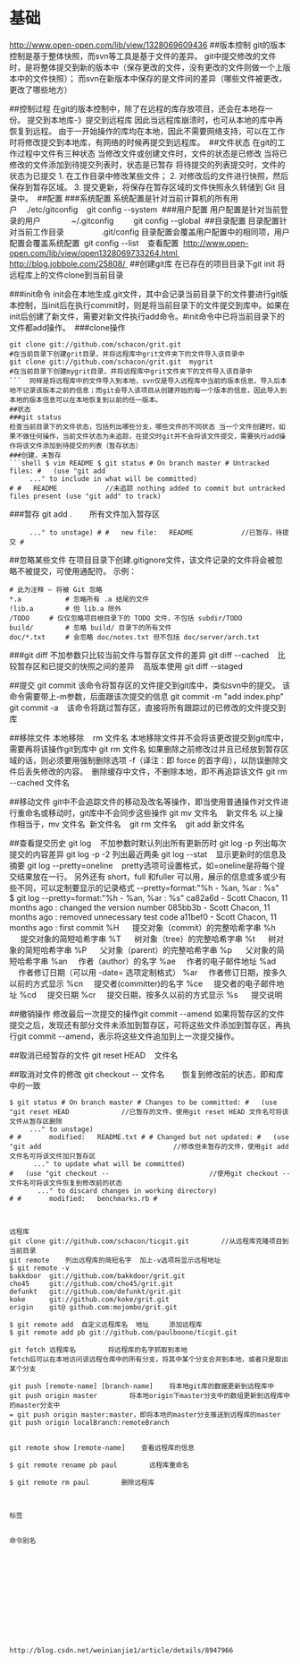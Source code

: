 # 基础

﻿http://www.open-open.com/lib/view/1328069609436
##版本控制
git的版本控制是基于整体快照，而svn等工具是基于文件的差异。
git中提交修改的文件时，是将整体提交到新的版本中（保存更改的文件，没有更改的文件则做一个上版本中的文件快照）；
而svn在新版本中保存的是文件间的差异（哪些文件被更改，更改了哪些地方）

##控制过程
在git的版本控制中，除了在远程的库存放项目，还会在本地存一份。 提交到本地库-》提交到远程库 因此当远程库崩溃时，也可从本地的库中再恢复到远程。 由于一开始操作的库均在本地，因此不需要网络支持，可以在工作时将修改提交到本地库，有网络的时候再提交到远程库。  ##文件状态 在git的工作过程中文件有三种状态 当修改文件或创建文件时，文件的状态是已修改 当将已修改的文件添加到待提交列表时，状态是已暂存 将待提交的列表提交时，文件的状态为已提交 1. 在工作目录中修改某些文件；
2.  对修改后的文件进行快照，然后保存到暂存区域。 3. 提交更新，将保存在暂存区域的文件快照永久转储到 Git 目录中。 
##配置
###系统配置
系统配置是针对当前计算机的所有用户    ./etc/gitconfig    git config --system 
###用户配置
用户配置是针对当前登录的用户             
~/.gitconfig         git config --global 
##目录配置
目录配置针对当前工作目录                 .git/config 目录配置会覆盖用户配置中的相同项，用户配置会覆盖系统配置  git config --list    查看配置  http://www.open-open.com/lib/view/open1328069733264.html http://blog.jobbole.com/25808/ 
##创建git库
在已存在的项目目录下git init 将远程库上的文件clone到当前目录

###init命令
init会在本地生成.git文件，其中会记录当前目录下的文件要进行git版本控制，当init后在执行commit时，则是将当前目录下的文件提交到库中。如果在init后创建了新文件，需要对新文件执行add命令。#init命令中已将当前目录下的文件都add操作。 
###clone操作

```shell
git clone git://github.com/schacon/grit.git 
#在当前目录下创建grit目录，并将远程库中grit文件夹下的文件导入该目录中
git clone git://github.com/schacon/grit.git  mygrit     
#在当前目录下创建mygrit目录，并将远程库中grit文件夹下的文件导入该目录中
```  同样是将远程库中的文件导入到本地，svn仅是导入远程库中当前的版本信息，导入后本地不记录该版本之前的信息；而git会导入该项目从创建开始的每一个版本的信息，因此导入到本地的版本信息可以在本地恢复到以前的任一版本。 
##状态
###git status
检查当前目录下的文件状态，包括列出哪些分支，哪些文件的不同状态 当一个文件创建时，如果不做任何操作，当前文件状态为未追踪，在提交时git并不会将该文件提交，需要执行add操作将该文件添加到待提交的列表（暂存状态） 
###创建，未暂存
```shell $ vim README $ git status # On branch master # Untracked files: #   (use "git add 
     ..." to include in what will be committed)
# #   README            //未追踪 nothing added to commit but untracked files present (use "git add" to track)
```

###暂存
git add .        所有文件加入暂存区
```shell $ git add README $ git status # On branch master # Changes to be committed: #   (use "git reset HEAD 
     ..." to unstage) # #   new file:   README            //已暂存，待提交 #
```

##忽略某些文件
在项目目录下创建.gitignore文件，该文件记录的文件将会被忽略不被提交，可使用通配符。
示例：

```shell
# 此为注释 – 将被 Git 忽略
*.a           # 忽略所有 .a 结尾的文件
!lib.a        # 但 lib.a 除外
/TODO     # 仅仅忽略项目根目录下的 TODO 文件，不包括 subdir/TODO
build/        # 忽略 build/ 目录下的所有文件
doc/*.txt     # 会忽略 doc/notes.txt 但不包括 doc/server/arch.txt
```

###git diff
不加参数只比较当前文件与暂存区文件的差异
git diff --cached    比较暂存区和已提交的快照之间的差异    高版本使用 git diff --staged


##提交
git commit
该命令将暂存区的文件提交到git库中，类似svn中的提交。 该命令需要带上-m参数，后面跟该次提交的信息 git commit -m "add index.php" 
git commit -a    该命令将跳过暂存区，直接将所有跟踪过的已修改的文件提交到库


##移除文件
本地移除    rm 文件名 本地移除文件并不会将该更改提交到git库中，需要再将该操作git到库中 git rm 文件名 如果删除之前修改过并且已经放到暂存区域的话，则必须要用强制删除选项 -f（译注：即 force 的首字母），以防误删除文件后丢失修改的内容。  删除缓存中文件，不删除本地，即不再追踪该文件 git rm --cached 文件名    

##移动文件
git中不会追踪文件的移动及改名等操作，即当使用普通操作对文件进行重命名或移动时，git库中不会同步这些操作
git mv 文件名    新文件名
以上操作相当于，mv 文件名  新文件名    git rm 文件名    git add 新文件名


##查看提交历史
git log    不加参数时默认列出所有更新历时
git log -p 列出每次提交的内容差异
git log -p -2 列出最近两条
git log --stat    显示更新时的信息及摘要
git log --pretty=oneline    pretty选项可设置格式，如=oneline是将每个提交结果放在一行。
另外还有 short，full 和fuller 可以用，展示的信息或多或少有些不同，可以定制要显示的记录格式
--pretty=format:"%h - %an, %ar : %s"    
$ git log --pretty=format:"%h - %an, %ar : %s"
ca82a6d - Scott Chacon, 11 months ago : changed the version number
085bb3b - Scott Chacon, 11 months ago : removed unnecessary test code
a11bef0 - Scott Chacon, 11 months ago : first commit
%H      提交对象（commit）的完整哈希字串 %h      提交对象的简短哈希字串 %T      树对象（tree）的完整哈希字串 %t      树对象的简短哈希字串 %P      父对象（parent）的完整哈希字串 %p      父对象的简短哈希字串 %an     作者（author）的名字 %ae     作者的电子邮件地址 %ad     作者修订日期（可以用 -date= 选项定制格式） %ar     作者修订日期，按多久以前的方式显示 %cn     提交者(committer)的名字 %ce     提交者的电子邮件地址 %cd     提交日期 %cr     提交日期，按多久以前的方式显示 %s      提交说明

##撤销操作
修改最后一次提交的操作git commit --amend
如果将暂存区的文件提交之后，发现还有部分文件未添加到暂存区，可将这些文件添加到暂存区，再执行git commit --amend，表示将这些文件追加到上一次提交操作。

##取消已经暂存的文件
git reset HEAD    文件名

##取消对文件的修改
git checkout -- 文件名        恢复到修改前的状态，即和库中的一致

```shell
$ git status # On branch master # Changes to be committed: #   (use "git reset HEAD             //已暂存的文件，使用git reset HEAD 文件名可将该文件从暂存区删除 
     ..." to unstage)
# #       modified:   README.txt # # Changed but not updated: #   (use "git add                                 //修改但未暂存的文件，使用git add 文件名可将该文件加只暂存区 
      ..." to update what will be committed)
#   (use "git checkout --                         //使用git checkout -- 文件名可将该文件恢复到修改前的状态 
       ..." to discard changes in working directory)
# #       modified:   benchmarks.rb #



远程库
git clone git://github.com/schacon/ticgit.git        //从远程库克隆项目到当前目录
git remote    列出远程库的简短名字  加上-v选项将显示远程地址
$ git remote -v
bakkdoor  git://github.com/bakkdoor/grit.git
cho45     git://github.com/cho45/grit.git
defunkt   git://github.com/defunkt/grit.git
koke      git://github.com/koke/grit.git
origin    git@ github.com:mojombo/grit.git

$ git remote add  自定义远程库名  地址     添加远程库
$ git remote add pb git://github.com/paulboone/ticgit.git

git fetch 远程库名        将远程库的名字抓取到本地
fetch后可以在本地访问该远程仓库中的所有分支，将其中某个分支合并到本地，或者只是取出某个分支

git push [remote-name] [branch-name]    将本地git库的数据更新到远程库中
git push origin master        将本地origin下master分支中的数组更新到远程库中的master分支中
= git push origin master:master，即将本地的master分支推送到远程库的master
git push origin localBranch:remoteBranch


git remote show [remote-name]    查看远程库的信息

$ git remote rename pb paul        远程库重命名

$ git remote rm paul        删除远程库



标签


命令别名













http://blog.csdn.net/weinianjie1/article/details/8947966

